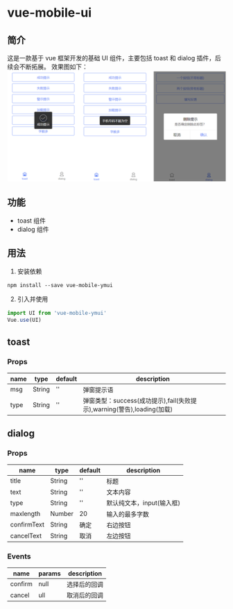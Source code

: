 # vue-mobile-ui

## 简介

这是一款基于 vue 框架开发的基础 UI 组件，主要包括 toast 和 dialog 插件，后续会不断拓展。
效果图如下：
<img src="./static/toast.png">

## 功能

- toast 组件
- dialog 组件

## 用法

1. 安装依赖

```
npm install --save vue-mobile-ymui
```

2. 引入并使用

```js
import UI from 'vue-mobile-ymui'
Vue.use(UI)
```

## toast

### Props

| name | type   | default | description                                                            |
| ---- | ------ | ------- | ---------------------------------------------------------------------- |
| msg  | String | ''      | 弹窗提示语                                                             |
| type | String | ''      | 弹窗类型：success(成功提示),fail(失败提示),warning(警告),loading(加载) |


## dialog

### Props

| name        | type   | default | description               |
| ----------- | ------ | ------- | ------------------------- |
| title       | String | ''      | 标题                      |
| text        | String | ''      | 文本内容                  |
| type        | String | ''      | 默认纯文本，input(输入框) |
| maxlength   | Number | 20      | 输入的最多字数            |
| confirmText | String | 确定    | 右边按钮                  |
| cancelText  | String | 取消    | 左边按钮                  |

### Events

| name    | params | description  |
| ------- | ------ | ------------ |
| confirm | null   | 选择后的回调 |
| cancel  | ull    | 取消后的回调 |
